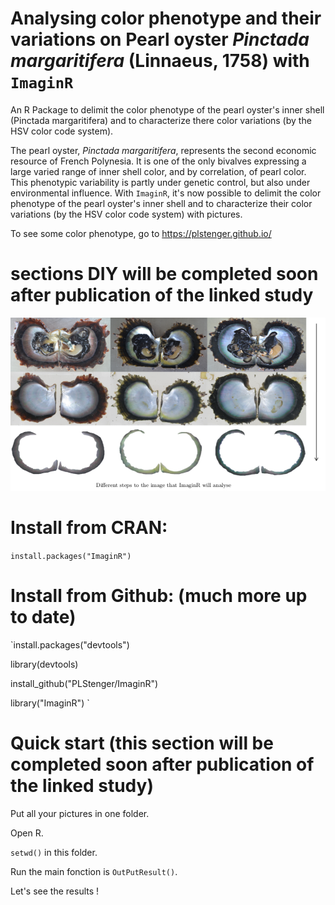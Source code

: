 # Analysing color phenotype and their variations on Pearl oyster *Pinctada margaritifera* (Linnaeus, 1758) with `ImaginR`
An R Package to delimit the color phenotype of the pearl oyster's inner shell (Pinctada margaritifera) and to characterize there color variations (by the HSV color code system).

The pearl oyster, *Pinctada margaritifera*, represents the second economic resource of French Polynesia.
It is one of the only bivalves expressing a large varied range of inner shell color, and by correlation, of pearl color.
This phenotypic variability is partly under genetic control, but also under environmental influence.
With `ImaginR`, it's now possible to delimit the color phenotype of the pearl oyster's inner shell and to characterize their color variations (by the HSV color code system) with pictures.

To see some color phenotype, go to https://plstenger.github.io/

# sections DIY will be completed soon after publication of the linked study

![alt tag](https://github.com/PLStenger/ImaginR/blob/master/pmarg.png)

# Install from CRAN:
`install.packages("ImaginR")`

# Install from Github: (much more up to date)
`install.packages("devtools") 

library(devtools) 

install_github("PLStenger/ImaginR") 

library("ImaginR")
`

# Quick start (this section will be completed soon after publication of the linked study)
Put all your pictures in one folder. 

Open R. 

`setwd()` in this folder.

Run the main fonction is `OutPutResult()`. 

Let's see the results !
